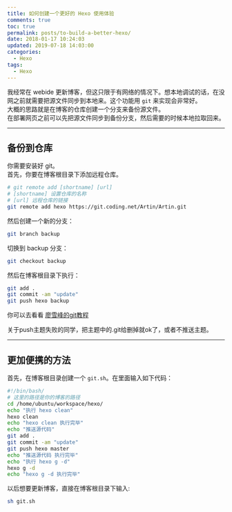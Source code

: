 ```yaml
---
title: 如何创建一个更好的 Hexo 使用体验
comments: true
toc: true
permalink: posts/to-build-a-better-hexo/
date: 2018-01-17 10:24:03
updated: 2019-07-18 14:03:00
categories: 
  - Hexo
tags:
  - Hexo
---
```


我经常在 webide 更新博客，但这只限于有网络的情况下。想本地调试的话，在没网之前就需要把源文件同步到本地来。这个功能用 `git` 来实现会非常好。  
大概的思路就是在博客的仓库创建一个分支来备份源文件。  
在部署网页之前可以先把源文件同步到备份分支，然后需要的时候本地拉取回来。  

<!-- more -->

***
## 备份到仓库

你需要安装好 git。  
首先，你要在博客根目录下添加远程仓库。

```bash
# git remote add [shortname] [url]
# [shortname] 设置仓库的名称
# [url] 远程仓库的链接
git remote add hexo https://git.coding.net/Artin/Artin.git
```

然后创建一个新的分支：

```bash
git branch backup
```

切换到 backup 分支：

```bash
git checkout backup
```

然后在博客根目录下执行：

```bash
git add .
git commit -am "update"
git push hexo backup
```

你可以去看看 [廖雪峰的git教程](http://www.liaoxuefeng.com/wiki/0013739516305929606dd18361248578c67b8067c8c017b000)

关于push主题失败的同学，把主题中的.git给删掉就ok了，或者不推送主题。

***
## 更加便携的方法

首先，在博客根目录创建一个 `git.sh`。在里面输入如下代码：

```bash
#!/bin/bash/
# 这里的路径是你的博客的路径
cd /home/ubuntu/workspace/hexo/
echo "执行 hexo clean"
hexo clean
echo "hexo clean 执行完毕"
echo "推送源代码"
git add .
git commit -am "update"
git push hexo master
echo "推送源代码 执行完毕"
echo "执行 hexo g -d"
hexo g -d
echo "hexo g -d 执行完毕"
```

以后想要更新博客，直接在博客根目录下输入:

```bash
sh git.sh
```
